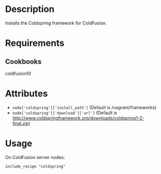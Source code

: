 Description
===========

Installs the Coldspring framework for ColdFusion.

Requirements
============

Cookbooks
---------

coldfusion10

Attributes
==========

* `node['coldspring']['install_path']` (Default is /vagrant/frameworks)
* `node['coldspring']['download']['url']` (Default is http://www.coldspringframework.org/downloads/coldspring1-2-final.zip)

Usage
=====

On ColdFusion server nodes:

    include_recipe "coldspring"


